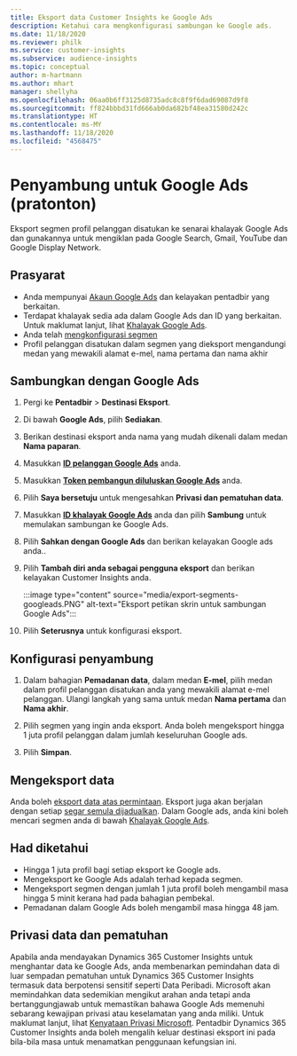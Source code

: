 ```yaml
---
title: Eksport data Customer Insights ke Google Ads
description: Ketahui cara mengkonfigurasi sambungan ke Google ads.
ms.date: 11/18/2020
ms.reviewer: philk
ms.service: customer-insights
ms.subservice: audience-insights
ms.topic: conceptual
author: m-hartmann
ms.author: mhart
manager: shellyha
ms.openlocfilehash: 06aa0b6ff3125d8735adc8c8f9f6dad69087d9f8
ms.sourcegitcommit: ff824bbbd31fd666ab0da682bf48ea31580d242c
ms.translationtype: HT
ms.contentlocale: ms-MY
ms.lasthandoff: 11/18/2020
ms.locfileid: "4568475"
---
```

# <a name="connector-for-google-ads-preview"></a>Penyambung untuk Google Ads (pratonton)

Eksport segmen profil pelanggan disatukan ke senarai khalayak Google Ads dan gunakannya untuk mengiklan pada Google Search, Gmail, YouTube dan Google Display Network. 

## <a name="prerequisites"></a>Prasyarat

-   Anda mempunyai [Akaun Google Ads](https://ads.google.com/) dan kelayakan pentadbir yang berkaitan.
-   Terdapat khalayak sedia ada dalam Google Ads dan ID yang berkaitan. Untuk maklumat lanjut, lihat [Khalayak Google Ads](https://support.google.com/google-ads/answer/7558048?hl=en#:~:text=Audience%20lists%20is%20a%20section,Display%20Network%20through%20remarketing%20campaigns.).
-   Anda telah [mengkonfigurasi segmen](segments.md)
-   Profil pelanggan disatukan dalam segmen yang dieksport mengandungi medan yang mewakili alamat e-mel, nama pertama dan nama akhir

## <a name="connect-to-google-ads"></a>Sambungkan dengan Google Ads

1. Pergi ke **Pentadbir** > **Destinasi Eksport**.

1. Di bawah **Google Ads**, pilih **Sediakan**.

1. Berikan destinasi eksport anda nama yang mudah dikenali dalam medan **Nama paparan**.

1. Masukkan **[ID pelanggan Google Ads](https://support.google.com/google-ads/answer/1704344)** anda.

1. Masukkan **[Token pembangun diluluskan Google Ads](https://developers.google.com/google-ads/api/docs/first-call/dev-token)** anda.

1. Pilih **Saya bersetuju** untuk mengesahkan **Privasi dan pematuhan data**.

1. Masukkan **[ID khalayak Google Ads](https://support.google.com/google-ads/answer/7558048?hl=en#:~:text=Audience%20lists%20is%20a%20section,Display%20Network%20through%20remarketing%20campaigns.)** anda dan pilih **Sambung** untuk memulakan sambungan ke Google Ads.

1. Pilih **Sahkan dengan Google Ads** dan berikan kelayakan Google ads anda..

1. Pilih **Tambah diri anda sebagai pengguna eksport** dan berikan kelayakan Customer Insights anda.

   :::image type="content" source="media/export-segments-googleads.PNG" alt-text="Eksport petikan skrin untuk sambungan Google Ads":::

1. Pilih **Seterusnya** untuk konfigurasi eksport.

## <a name="configure-the-connector"></a>Konfigurasi penyambung

1. Dalam bahagian **Pemadanan data**, dalam medan **E-mel**, pilih medan dalam profil pelanggan disatukan anda yang mewakili alamat e-mel pelanggan. Ulangi langkah yang sama untuk medan **Nama pertama** dan **Nama akhir**.

1. Pilih segmen yang ingin anda eksport. Anda boleh mengeksport hingga 1 juta profil pelanggan dalam jumlah keseluruhan Google ads.

1. Pilih **Simpan**.

## <a name="export-the-data"></a>Mengeksport data

Anda boleh [eksport data atas permintaan](export-destinations.md). Eksport juga akan berjalan dengan setiap [segar semula dijadualkan](system.md#schedule-tab). Dalam Google ads, anda kini boleh mencari segmen anda di bawah [Khalayak Google Ads](https://support.google.com/google-ads/answer/7558048?hl=en/).

## <a name="known-limitations"></a>Had diketahui

- Hingga 1 juta profil bagi setiap eksport ke Google ads.
- Mengeksport ke Google Ads adalah terhad kepada segmen.
- Mengeksport segmen dengan jumlah 1 juta profil boleh mengambil masa hingga 5 minit kerana had pada bahagian pembekal. 
- Pemadanan dalam Google Ads boleh mengambil masa hingga 48 jam.

## <a name="data-privacy-and-compliance"></a>Privasi data dan pematuhan

Apabila anda mendayakan Dynamics 365 Customer Insights untuk menghantar data ke Google Ads, anda membenarkan pemindahan data di luar sempadan pematuhan untuk Dynamics 365 Customer Insights termasuk data berpotensi sensitif seperti Data Peribadi. Microsoft akan memindahkan data sedemikian mengikut arahan anda tetapi anda bertanggungjawab untuk memastikan bahawa Google Ads memenuhi sebarang kewajipan privasi atau keselamatan yang anda miliki. Untuk maklumat lanjut, lihat [Kenyataan Privasi Microsoft](https://go.microsoft.com/fwlink/?linkid=396732).
Pentadbir Dynamics 365 Customer Insights anda boleh mengalih keluar destinasi eksport ini pada bila-bila masa untuk menamatkan penggunaan kefungsian ini.
